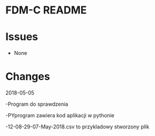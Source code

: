 # FDM-C README

# Issues
* None

			
# Changes
2018-05-05

-Program do sprawdzenia

-PYprogram zawiera kod aplikacji w pythonie

-12-08-29-07-May-2018.csv to przykladowy stworzony plik